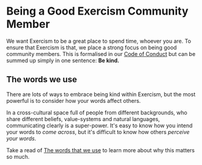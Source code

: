 # Being a Good Exercism Community Member

We want Exercism to be a great place to spend time, whoever you are.
To ensure that Exercism is that, we place a strong focus on being good community members.
This is formalised in our [Code of Conduct](https://exercism.io/code-of-conduct) but can be summed up simply in one sentence: **Be kind.**

## The words we use

There are lots of ways to embrace being kind within Exercism, but the most powerful is to consider how your words affect others.

In a cross-cultural space full of people from different backgrounds, who share different beliefs, value-systems and natural languages, communicating clearly is a super-power.
It's easy to know how you intend your words to _come across_, but it's difficult to know how others _perceive your words_.

Take a read of [The words that we use](./the-words-that-we-use) to learn more about why this matters so much.
